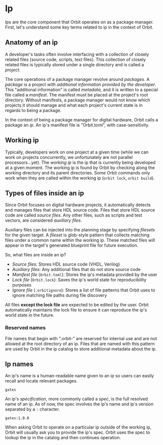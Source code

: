 # Ip

Ips are the core component that Orbit operates on as a package manager. First, let's understand some key terms related to ip in the context of Orbit.

## Anatomy of an ip

A developer's tasks often involve interfacing with a collection of closely related files (source code, scripts, text files). This collection of closely related files is typically stored under a single directory and is called a _project_.

The core operations of a package manager revolve around _packages_. A _package_ is a project _with additional information provided by the developer_. This "additional information" is called _metadata_, and it is written to a special file called a _manifest_. The manifest must be placed at the project's root directory. Without manifests, a package manager would not know which projects it should manage and what each project's current state is in regards to being a package.

In the context of being a package manager for digital hardware, Orbit calls a package an _ip_. An ip's manifest file is "Orbit.toml", with case-sensitivity.

## Working ip

Typically, developers work on one project at a given time (while we can work on projects concurrently, we unfortunately are not parallel processors...yet). The _working ip_ is the ip that is currently being developed at a given moment. The working ip is found by Orbit by checking along the working directory and its parent directories. Some Orbit commands only work when they are called within the working ip (`orbit lock`, `orbit build`).

## Types of files inside an ip

Since Orbit focuses on digital hardware projects, it automatically detects and manages files that store HDL source code. Files that store HDL source code are called _source files_. Any other files, such as scripts and test vectors, are considered _auxiliary files_.

Auxiliary files can be injected into the planning stage by specifying _filesets_ for the given target. A _fileset_ is glob-style pattern that collects matching files under a common name within the working ip. These matched files will appear in the target's generated blueprint file for future execution.

So, what files are inside an ip?
- _Source files_: Stores HDL source code (VHDL, Verilog)
- _Auxiliary files_: Any additional files that do not store source code
- _Manifest file_ (`Orbit.toml`): Stores the ip's metadata provided by the user
- _Lock file_ (`Orbit.lock`): Saves the ip's world state for reproducibility purposes
- _Ignore file_ (`.orbitignore`): Stores a list of file patterns that Orbit uses to ignore matching file paths during file discovery

All files __except the lock file__ are expected to be edited by the user. Orbit automatically maintains the lock file to ensure it can reproduce the ip's world state in the future.

### Reserved names

File names that begin with ".orbit-" are reserved for internal use and are not allowed at the root directory of an ip. Files that are named with this pattern are used by Orbit in the ip catalog to store additional metadata about the ip.

## Ip names

An ip's name is a human-readable name given to an ip so users can easily recall and locate relevant packages.

```
gates
```

An ip's _specification_, more commonly called a _spec_, is the full resolved name of an ip. As of now, the spec involves the ip's name and ip's version separated by a `:` character.

```
gates:1.0.0
```

When asking Orbit to operate on a particular ip outside of the working ip, Orbit will usually ask you to provide the ip's spec. Orbit uses the spec to lookup the ip in the catalog and then continues operation.